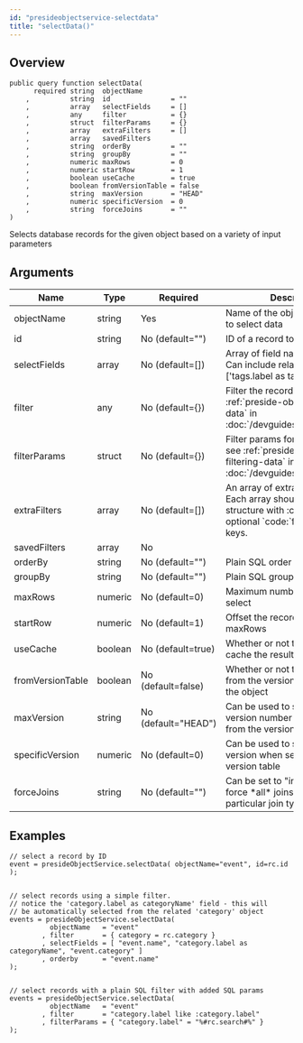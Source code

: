 ```yaml
---
id: "presideobjectservice-selectdata"
title: "selectData()"
---
```



## Overview




```luceescript
public query function selectData(
      required string  objectName      
    ,          string  id               = ""
    ,          array   selectFields     = []
    ,          any     filter           = {}
    ,          struct  filterParams     = {}
    ,          array   extraFilters     = []
    ,          array   savedFilters    
    ,          string  orderBy          = ""
    ,          string  groupBy          = ""
    ,          numeric maxRows          = 0
    ,          numeric startRow         = 1
    ,          boolean useCache         = true
    ,          boolean fromVersionTable = false
    ,          string  maxVersion       = "HEAD"
    ,          numeric specificVersion  = 0
    ,          string  forceJoins       = ""
)
```

Selects database records for the given object based on a variety of input parameters


## Arguments


<div class="table-responsive"><table class="table"><thead><tr><th>Name</th><th>Type</th><th>Required</th><th>Description</th></tr></thead><tbody><tr><td>objectName</td><td>string</td><td>Yes</td><td>Name of the object from which to select data</td></tr><tr><td>id</td><td>string</td><td>No (default="")</td><td>ID of a record to select</td></tr><tr><td>selectFields</td><td>array</td><td>No (default=[])</td><td>Array of field names to select. Can include relationships, e.g. ['tags.label as tag']</td></tr><tr><td>filter</td><td>any</td><td>No (default={})</td><td>Filter the records returned, see :ref:`preside-objects-filtering-data` in :doc:`/devguides/presideobjects`</td></tr><tr><td>filterParams</td><td>struct</td><td>No (default={})</td><td>Filter params for plain SQL filter, see :ref:`preside-objects-filtering-data` in :doc:`/devguides/presideobjects`</td></tr><tr><td>extraFilters</td><td>array</td><td>No (default=[])</td><td>An array of extra sets of filters. Each array should contain a structure with :code:`filter` and optional `code:`filterParams` keys.</td></tr><tr><td>savedFilters</td><td>array</td><td>No</td><td></td></tr><tr><td>orderBy</td><td>string</td><td>No (default="")</td><td>Plain SQL order by string</td></tr><tr><td>groupBy</td><td>string</td><td>No (default="")</td><td>Plain SQL group by string</td></tr><tr><td>maxRows</td><td>numeric</td><td>No (default=0)</td><td>Maximum number of rows to select</td></tr><tr><td>startRow</td><td>numeric</td><td>No (default=1)</td><td>Offset the recordset when using maxRows</td></tr><tr><td>useCache</td><td>boolean</td><td>No (default=true)</td><td>Whether or not to automatically cache the result internally</td></tr><tr><td>fromVersionTable</td><td>boolean</td><td>No (default=false)</td><td>Whether or not to select the data from the version history table for the object</td></tr><tr><td>maxVersion</td><td>string</td><td>No (default="HEAD")</td><td>Can be used to set a maximum version number when selecting from the version table</td></tr><tr><td>specificVersion</td><td>numeric</td><td>No (default=0)</td><td>Can be used to select a specific version when selecting from the version table</td></tr><tr><td>forceJoins</td><td>string</td><td>No (default="")</td><td>Can be set to "inner" / "left" to force *all* joins in the query to a particular join type</td></tr></tbody></table></div>


## Examples


```luceescript
// select a record by ID
event = presideObjectService.selectData( objectName="event", id=rc.id );


// select records using a simple filter.
// notice the 'category.label as categoryName' field - this will
// be automatically selected from the related 'category' object
events = presideObjectService.selectData(
          objectName   = "event"
        , filter       = { category = rc.category }
        , selectFields = [ "event.name", "category.label as categoryName", "event.category" ]
        , orderby      = "event.name"
);


// select records with a plain SQL filter with added SQL params
events = presideObjectService.selectData(
          objectName   = "event"
        , filter       = "category.label like :category.label"
        , filterParams = { "category.label" = "%#rc.search#%" }
);
```